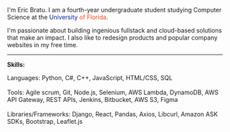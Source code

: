 I'm Eric Bratu. I am a fourth-year undergraduate student studying Computer Science at the <span style="color: #0021A5;">University</span><span style="color: #FA4616;"> of Florida</span>.

I'm passionate about building ingenious fullstack and cloud-based solutions that make an impact. I also like to redesign products and popular company websites in my free time.

---

**Skills:**

Languages: Python, C\#, C++, JavaScript, HTML/CSS, SQL  
<br>Tools: Agile scrum, Git, Node.js, Selenium, AWS Lambda, DynamoDB, AWS API Gateway, REST APIs, Jenkins, Bitbucket, AWS S3, Figma  
<br>Libraries/Frameworks: Django, React, Pandas, Axios, Libcurl, Amazon ASK SDKs, Bootstrap, Leaflet.js
